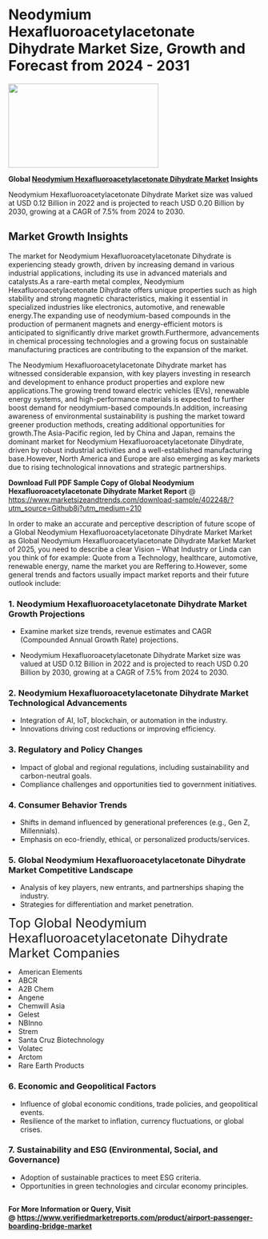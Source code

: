 <H1>Neodymium Hexafluoroacetylacetonate Dihydrate Market Size, Growth and Forecast from 2024 - 2031</H1><img class="aligncenter size-medium wp-image-584254" src="https://thirdeyenews.in/wp-content/uploads/2024/09/Global-Market-Research-300x168.jpeg" alt="" width="300" height="168" /><p><strong>Global&nbsp;<a href="https://www.marketsizeandtrends.com/download-sample/402248/?utm_source=Github8j?utm_medium=210">Neodymium Hexafluoroacetylacetonate Dihydrate Market</a> Insights</strong></p><p>Neodymium Hexafluoroacetylacetonate Dihydrate Market size was valued at USD 0.12 Billion in 2022 and is projected to reach USD 0.20 Billion by 2030, growing at a CAGR of 7.5% from 2024 to 2030.</p><p><h2>Market Growth Insights</h2> <p>The market for Neodymium Hexafluoroacetylacetonate Dihydrate is experiencing steady growth, driven by increasing demand in various industrial applications, including its use in advanced materials and catalysts.As a rare-earth metal complex, Neodymium Hexafluoroacetylacetonate Dihydrate offers unique properties such as high stability and strong magnetic characteristics, making it essential in specialized industries like electronics, automotive, and renewable energy.The expanding use of neodymium-based compounds in the production of permanent magnets and energy-efficient motors is anticipated to significantly drive market growth.Furthermore, advancements in chemical processing technologies and a growing focus on sustainable manufacturing practices are contributing to the expansion of the market.</p> <p>The Neodymium Hexafluoroacetylacetonate Dihydrate market has witnessed considerable expansion, with key players investing in research and development to enhance product properties and explore new applications.The growing trend toward electric vehicles (EVs), renewable energy systems, and high-performance materials is expected to further boost demand for neodymium-based compounds.In addition, increasing awareness of environmental sustainability is pushing the market toward greener production methods, creating additional opportunities for growth.The Asia-Pacific region, led by China and Japan, remains the dominant market for Neodymium Hexafluoroacetylacetonate Dihydrate, driven by robust industrial activities and a well-established manufacturing base.However, North America and Europe are also emerging as key markets due to rising technological innovations and strategic partnerships.</p><p><span class=""><strong>Download Full PDF Sample Copy of Global Neodymium Hexafluoroacetylacetonate Dihydrate Market Report</strong> @ <a href="https://www.marketsizeandtrends.com/download-sample/402248/?utm_source=Github8j?utm_medium=210" target="_blank">https://www.marketsizeandtrends.com/download-sample/402248/?utm_source=Github8j?utm_medium=210</a></span></p><p>In order to make an accurate and perceptive description of future scope of a Global&nbsp;Neodymium Hexafluoroacetylacetonate Dihydrate Market Market as Global&nbsp;Neodymium Hexafluoroacetylacetonate Dihydrate Market Market of 2025, you need to describe a clear Vision &ndash; What Industry or Linda can you think of for example: Quote from a Technology, healthcare, automotive, renewable energy, name the market you are Reffering to.However, some general trends and factors usually impact market reports and their future outlook include:</p><h3>1.&nbsp;<strong>Neodymium Hexafluoroacetylacetonate Dihydrate Market Growth Projections</strong></h3><ul><li>Examine market size trends, revenue estimates and CAGR (Compounded Annual Growth Rate) projections.</li><li><p>Neodymium Hexafluoroacetylacetonate Dihydrate Market size was valued at USD 0.12 Billion in 2022 and is projected to reach USD 0.20 Billion by 2030, growing at a CAGR of 7.5% from 2024 to 2030.</p></li></ul><h3>2.&nbsp;<strong>Neodymium Hexafluoroacetylacetonate Dihydrate Market Technological Advancements</strong></h3><ul><li>Integration of AI, IoT, blockchain, or automation in the industry.</li><li>Innovations driving cost reductions or improving efficiency.</li></ul><h3>3.&nbsp;<strong>Regulatory and Policy Changes</strong></h3><ul><li>Impact of global and regional regulations, including sustainability and carbon-neutral goals.</li><li>Compliance challenges and opportunities tied to government initiatives.</li></ul><h3>4.&nbsp;<strong>Consumer Behavior Trends</strong></h3><ul><li>Shifts in demand influenced by generational preferences (e.g., Gen Z, Millennials).</li><li>Emphasis on eco-friendly, ethical, or personalized products/services.</li></ul><h3>5.&nbsp;<strong>Global Neodymium Hexafluoroacetylacetonate Dihydrate Market Competitive Landscape</strong></h3><ul><li>Analysis of key players, new entrants, and partnerships shaping the industry.</li><li>Strategies for differentiation and market penetration.</li></ul><p data-pm-slice="1 1 []"><span style="color: inherit; font-family: inherit; font-size: 25px;">Top Global Neodymium Hexafluoroacetylacetonate Dihydrate Market Companies</span></p><div class="" data-test-id=""><p><li>American Elements</li><li> ABCR</li><li> A2B Chem</li><li> Angene</li><li> Chemwill Asia</li><li> Gelest</li><li> NBInno</li><li> Strem</li><li> Santa Cruz Biotechnology</li><li> Volatec</li><li> Arctom</li><li> Rare Earth Products</li></p></div><h3>6.&nbsp;<strong>Economic and Geopolitical Factors</strong></h3><ul><li>Influence of global economic conditions, trade policies, and geopolitical events.</li><li>Resilience of the market to inflation, currency fluctuations, or global crises.</li></ul><h3>7.&nbsp;<strong>Sustainability and ESG (Environmental, Social, and Governance)</strong></h3><ul><li>Adoption of sustainable practices to meet ESG criteria.</li><li>Opportunities in green technologies and circular economy principles.</li></ul><h2><strong style="font-size: 14px;">For More Information or Query, Visit @&nbsp;</strong><a style="background-color: #ffffff; font-size: 14px;" href="https://www.marketsizeandtrends.com/report/neodymium-hexafluoroacetylacetonate-dihydrate-market/" target="_blank">https://www.verifiedmarketreports.com/product/airport-passenger-boarding-bridge-market</a></h2>